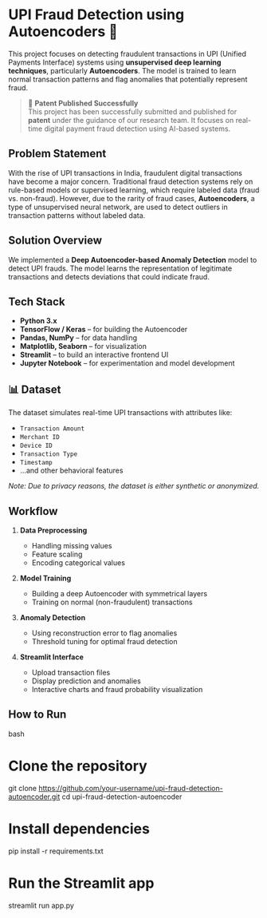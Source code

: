 # UPI Fraud Detection using Autoencoders 🔐

This project focuses on detecting fraudulent transactions in UPI (Unified Payments Interface) systems using **unsupervised deep learning techniques**, particularly **Autoencoders**. The model is trained to learn normal transaction patterns and flag anomalies that potentially represent fraud.

> 🚀 **Patent Published Successfully**  
> This project has been successfully submitted and published for **patent** under the guidance of our research team. It focuses on real-time digital payment fraud detection using AI-based systems.

## Problem Statement

With the rise of UPI transactions in India, fraudulent digital transactions have become a major concern. Traditional fraud detection systems rely on rule-based models or supervised learning, which require labeled data (fraud vs. non-fraud). However, due to the rarity of fraud cases, **Autoencoders**, a type of unsupervised neural network, are used to detect outliers in transaction patterns without labeled data.

## Solution Overview

We implemented a **Deep Autoencoder-based Anomaly Detection** model to detect UPI frauds. The model learns the representation of legitimate transactions and detects deviations that could indicate fraud.

## Tech Stack

- **Python 3.x**
- **TensorFlow / Keras** – for building the Autoencoder
- **Pandas, NumPy** – for data handling
- **Matplotlib, Seaborn** – for visualization
- **Streamlit** – to build an interactive frontend UI
- **Jupyter Notebook** – for experimentation and model development

## 📊 Dataset

The dataset simulates real-time UPI transactions with attributes like:
- `Transaction Amount`
- `Merchant ID`
- `Device ID`
- `Transaction Type`
- `Timestamp`
- ...and other behavioral features

*Note: Due to privacy reasons, the dataset is either synthetic or anonymized.*

##  Workflow

1. **Data Preprocessing**
   - Handling missing values
   - Feature scaling
   - Encoding categorical values

2. **Model Training**
   - Building a deep Autoencoder with symmetrical layers
   - Training on normal (non-fraudulent) transactions

3. **Anomaly Detection**
   - Using reconstruction error to flag anomalies
   - Threshold tuning for optimal fraud detection

4. **Streamlit Interface**
   - Upload transaction files
   - Display prediction and anomalies
   - Interactive charts and fraud probability visualization

## How to Run
bash
# Clone the repository
git clone https://github.com/your-username/upi-fraud-detection-autoencoder.git
cd upi-fraud-detection-autoencoder

# Install dependencies
pip install -r requirements.txt

# Run the Streamlit app
streamlit run app.py
